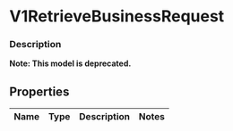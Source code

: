 
# V1RetrieveBusinessRequest

### Description


**Note: This model is deprecated.**

## Properties
Name | Type | Description | Notes
------------ | ------------- | ------------- | -------------



